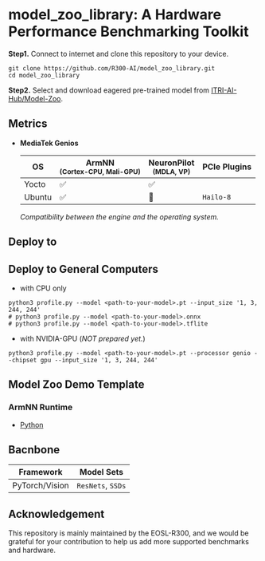 # model_zoo_library: A Hardware Performance Benchmarking Toolkit

**Step1.** Connect to internet and clone this repository to your device.
  ```
  git clone https://github.com/R300-AI/model_zoo_library.git
  cd model_zoo_library
  ```

**Step2.** Select and download eagered pre-trained model from [ITRI-AI-Hub/Model-Zoo](https://github.com/R300-AI/ITRI-AI-Hub/tree/main/Model-Zoo).
## Metrics

* **MediaTek Genios**
  
  |         OS       | ArmNN<br><sup>(Cortex-CPU, Mali-GPU)  | NeuronPilot<br><sup>(MDLA, VP)  |          PCIe Plugins          |
  |         ----     |         --------------------          |       -------------------       |      -------------------       |
  |      Yocto       |        :white_check_mark:             |       :white_check_mark:        |                                |
  |      Ubuntu      |          :white_check_mark:           |       :black_square_button:     |  `Hailo-8`                     |

  *Compatibility between the engine and the operating system.*
## Deploy to 

## Deploy to General Computers
  * with CPU only
  ```
  python3 profile.py --model <path-to-your-model>.pt --input_size '1, 3, 244, 244'
  # python3 profile.py --model <path-to-your-model>.onnx
  # python3 profile.py --model <path-to-your-model>.tflite
  ```
  * with NVIDIA-GPU (*NOT prepared yet.*)
  ```
  python3 profile.py --model <path-to-your-model>.pt --processor genio --chipset gpu --input_size '1, 3, 244, 244'
  ```



## Model Zoo Demo Template
### ArmNN Runtime
* [Python](https://github.com/R300-AI/model_zoo_library/blob/main/template/armnn.py)


## Bacnbone
  |    Framework     |                Model Sets             | 
  |         ----     |         --------------------          |  
  | PyTorch/Vision   |  `ResNets`, `SSDs`                    | 
  
## Acknowledgement

This repository is mainly maintained by the EOSL-R300, and we would be grateful for your contribution to help us add more supported benchmarks and hardware.
